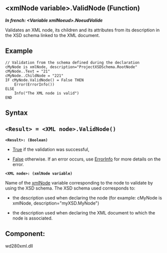 


## &lt;xmlNode variable&gt;.ValidNode (Function)

***In french: &lt;Variable xmlNoeud&gt;.NoeudValide***



<a name="XUse"></a>
<a name="Use"></a>
<a name="description"></a>
Validates an XML node, its children and its attributes from its description in the XSD schema linked to the XML document. 






<a name="Example1"></a>
<a name="sample_code"></a>

## Example


```wl
// Validation from the schema defined during the declaration
cMyNode is xmlNode, description="ProjectXSDSchema.RootNode"
cMyNode..Text = "21"
cMyNode..ChildNode = "221"
IF cMyNode.ValidNode() = False THEN
	Error(ErrorInfo())
ELSE
	Info("The XML node is valid") 
END
```

<a name="XSYNTAX"></a>

## Syntax
<a name="SYNTAX1"></a>

`<Result> = <XML node>.ValidNode()`
---

**`<Result>: (Boolean)`**



- <u><u><u><u>True</u></u></u></u> if the validation was successful,

- <u><u><u><u>False</u></u></u></u> otherwise. If an error occurs, use [ErrorInfo](../WDLang1/3013008.md) for more details on the error.




**`<XML node>: (xmlNode variable)`**

Name of the [xmlNode](../WDLang5/1000018786.md) variable corresponding to the node to validate by using the XSD schema. The XSD schema used corresponds to: 

- the description used when declaring the node (for example: cMyNode is xmlNode, description="myXSD.MyNode")

- the description used when declaring the XML document to which the node is associated.






<a name="XComponent"></a>

## Component:
wd280xml.dll
